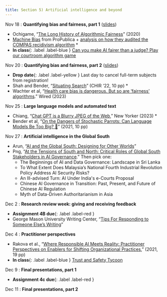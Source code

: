 ```yaml
---
title: Section 5) Artificial intelligence and beyond
---
```

Nov 18 
: **Quantifying bias and fairness, part 1** ([slides](https://docs.google.com/presentation/d/1lueGlg1Gsmnap_XmQd09lI5KfGpBc5-GYluXQvkuR2E/edit#slide=id.g2ce61316247_0_102))
- Ochigame, “[The Long History of Algorithmic Fairness](https://www.phenomenalworld.org/analysis/long-history-algorithmic-fairness/)” (2020) 
- [Machine Bias](https://www.propublica.org/article/machine-bias-risk-assessments-in-criminal-sentencing) from ProPublica + [analysis on how they audited the COMPAS recidivism algorithm](https://www.propublica.org/article/how-we-analyzed-the-compas-recidivism-algorithm) *
- **In class**{: .label .label-blue } [Can you make AI fairer than a judge? Play our courtroom algorithm game](https://www.technologyreview.com/2019/10/17/75285/ai-fairer-than-judge-criminal-risk-assessment-algorithm/)

Nov 20 
: **Quantifying bias and fairness, part 2** ([slides](https://docs.google.com/presentation/d/1TK1HC0yKPuRWgT4ikxps7rI8lVAOjDS77UyLItAI3Pw/edit#slide=id.p))
- **Drop date**{: .label .label-yellow } Last day to cancel full-term subjects from registration! 
- Shah and Bender, “[Situating Search](https://dl-acm-org.libproxy.mit.edu/doi/10.1145/3498366.3505816)” (CHIR ‘22, 10 pp) *
- Wachter et al, “[Health care bias is dangerous. But so are ‘fairness’ algorithms](https://www.wired.com/story/bias-statistics-artificial-intelligence-healthcare/).” Wired (2023)

Nov 25 
: **Large language models and automated text**
- Chiang, “[Chat GPT is a Blurry JPEG of the Web](https://www.newyorker.com/tech/annals-of-technology/chatgpt-is-a-blurry-jpeg-of-the-web),” New Yorker (2023) *
- Bender et al, “[On the Dangers of Stochastic Parrots: Can Language Models Be Too Big? 🦜](https://dl-acm-org.libproxy.mit.edu/doi/10.1145/3442188.3445922)” (2021, 10 pp)

Nov 27
: **Artificial intelligence in the Global South**
- Arun, “[AI and the Global South: Designing for Other Worlds](https://papers.ssrn.com/sol3/papers.cfm?abstract_id=3403010)”
- Png, “[At the Tensions of South and North: Critical Roles of Global South Stakeholders in AI Governance](https://facctconference.org/static/pdfs_2022/facct22-115.pdf).” Then pick one:
	- The Beginnings of AI and Data Governance: Landscape in Sri Lanka 
	- To What Extent Does Malaysia’s National Fourth Industrial Revolution Policy Address AI Security Risks?
	- An Ill-advised Turn: AI Under India's e-Courts Proposal
	- Chinese AI Governance in Transition: Past, Present, and Future of Chinese AI Regulation
	- Myth of Data-Driven Authoritarianism in Asia

Dec 2 
: **Research review week: giving and receiving feedback**
- **Assignment 4B due**{: .label .label-red } 
- George Mason University Writing Center, “[Tips For Responding to Someone Else’s Writing](https://writingcenter.gmu.edu/writing-resources/writing-as-process/providing-feedback-to-writers)” 


Dec 4 
: **Practitioner perspectives**
- Rakova et al., “[Where Responsible AI Meets Reality: Practitioner Perspectives on Enablers for Shifting Organizational Practices](https://doi.org/10.1145/3449081),” (2021, 19 pp) 
- **In class**{: .label .label-blue } [Trust and Safety Tycoon](https://trustandsafety.fun/)

Dec 9 
: **Final presentations, part 1**
- **Assignment 4c due**{: .label .label-red } 

Dec 11 
: **Final presentations, part 2**